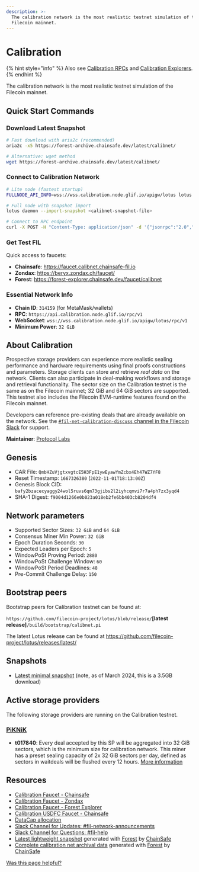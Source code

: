 ```yaml
---
description: >-
  The calibration network is the most realistic testnet simulation of the
  Filecoin mainnet.
---
```


# Calibration

{% hint style="info" %}
Also see [Calibration RPCs](rpcs.md) and [Calibration Explorers](explorers.md).
{% endhint %}

The calibration network is the most realistic testnet simulation of the Filecoin mainnet.

## Quick Start Commands

### Download Latest Snapshot
```bash
# Fast download with aria2c (recommended)
aria2c -x5 https://forest-archive.chainsafe.dev/latest/calibnet/

# Alternative: wget method
wget https://forest-archive.chainsafe.dev/latest/calibnet/
```

### Connect to Calibration Network

```bash
# Lite node (fastest startup)
FULLNODE_API_INFO=wss://wss.calibration.node.glif.io/apigw/lotus lotus daemon --lite

# Full node with snapshot import
lotus daemon --import-snapshot <calibnet-snapshot-file>

# Connect to RPC endpoint
curl -X POST -H "Content-Type: application/json" -d '{"jsonrpc":"2.0","method":"Filecoin.ChainHead","params":[],"id":1}' https://api.calibration.node.glif.io/rpc/v1
```

### Get Test FIL

Quick access to faucets:

* **Chainsafe**: https://faucet.calibnet.chainsafe-fil.io
* **Zondax**: https://beryx.zondax.ch/faucet/
* **Forest**: https://forest-explorer.chainsafe.dev/faucet/calibnet

### Essential Network Info

* **Chain ID**: `314159` (for MetaMask/wallets)
* **RPC**: `https://api.calibration.node.glif.io/rpc/v1`
* **WebSocket**: `wss://wss.calibration.node.glif.io/apigw/lotus/rpc/v1`
* **Minimum Power**: `32 GiB`

## About Calibration

Prospective storage providers can experience more realistic sealing performance and hardware requirements using final proofs constructions and parameters. Storage clients can store and retrieve _real data_ on the network. Clients can also participate in deal-making workflows and storage and retrieval functionality. The sector size on the Calibration testnet is the same as on the Filecoin mainnet; 32 GiB and 64 GiB sectors are supported. This testnet also includes the Filecoin EVM-runtime features found on the Filecoin mainnet.

Developers can reference pre-existing deals that are already available on the network. See the [`#fil-net-calibration-discuss` channel in the Filecoin Slack](https://filecoinproject.slack.com/archives/C01D42NNLMS) for support.

**Maintainer**: [Protocol Labs](https://protocol.ai/)

## Genesis <a href="#genesis" id="genesis"></a>

* CAR File: `QmbHZuVjgtxvgtcE5H3FpE1ywEyawYmZcbx4Eh47WZ7YF8`
* Reset Timestamp: `1667326380` (`2022-11-01T18:13:00Z`)
* Genesis Block CID: `bafy2bzacecyaggy24wol5ruvs6qm73gjibs2l2iyhcqmvi7r7a4ph7zx3yqd4`
* SHA-1 Digest: `f9004d1266e0b023a018eb2fe6bb403cb8204df4`

## Network parameters <a href="#network-parameters" id="network-parameters"></a>

* Supported Sector Sizes: `32 GiB` and `64 GiB`
* Consensus Miner Min Power: `32 GiB`
* Epoch Duration Seconds: `30`
* Expected Leaders per Epoch: `5`
* WindowPoSt Proving Period: `2880`
* WindowPoSt Challenge Window: `60`
* WindowPoSt Period Deadlines: `48`
* Pre-Commit Challenge Delay: `150`

## Bootstrap peers <a href="#bootstrap-peers" id="bootstrap-peers"></a>

Bootstrap peers for Calibration testnet can be found at:

`https://github.com/filecoin-project/lotus/blob/release/`**\[latest release]**`/build/bootstrap/calibnet.pi`

The latest Lotus release can be found at https://github.com/filecoin-project/lotus/releases/latest/

## Snapshots <a href="#snapshots" id="snapshots"></a>

* [Latest minimal snapshot](https://forest-archive.chainsafe.dev/latest/calibnet) (note, as of March 2024, this is a 3.5GB download)

## Active storage providers <a href="#active-storage-providers" id="active-storage-providers"></a>

The following storage providers are running on the Calibration testnet.

### [PiKNiK](https://github.com/benjaminh83/fvm-calib-deal-miners) <a href="#piknikhttpsgithubcombenjaminh83fvm-calib-deal-miners" id="piknikhttpsgithubcombenjaminh83fvm-calib-deal-miners"></a>

* **t017840**: Every deal accepted by this SP will be aggregated into 32 GiB sectors, which is the minimum size for calibration network. This miner has a preset sealing capacity of 2x 32 GiB sectors per day, defined as sectors in waitdeals will be flushed every 12 hours. [More information](https://github.com/benjaminh83/fvm-calib-deal-miners)

## Resources <a href="#resources" id="resources"></a>

* [Calibration Faucet - Chainsafe](https://faucet.calibnet.chainsafe-fil.io)
* [Calibration Faucet - Zondax](https://beryx.zondax.ch/faucet/)
* [Calibration Faucet - Forest Explorer](https://forest-explorer.chainsafe.dev/faucet/calibnet)
* [Calibration USDFC Faucet - Chainsafe](https://forest-explorer.chainsafe.dev/faucet/calibnet_usdfc)
* [DataCap allocation](https://faucet.calibnet.chainsafe-fil.io)
* [Slack Channel for Updates: #fil-network-announcements](https://filecoinproject.slack.com/archives/C01AC6999KQ)
* [Slack Channel for Questions: #fil-help](https://filecoinproject.slack.com/archives/CEGN061C5)
* [Latest lightweight snapshot](https://forest-archive.chainsafe.dev/latest/calibnet/) generated with [Forest](http://github.com/ChainSafe/forest) by [ChainSafe](https://chainsafe.io/)
* [Complete calibration net archival data](https://forest-archive.chainsafe.dev/list/) generated with [Forest](http://github.com/ChainSafe/forest) by [ChainSafe](https://chainsafe.io/)



[Was this page helpful?](https://airtable.com/apppq4inOe4gmSSlk/pagoZHC2i1iqgphgl/form?prefill\_Page+URL=https://docs.filecoin.io/networks/calibration)
